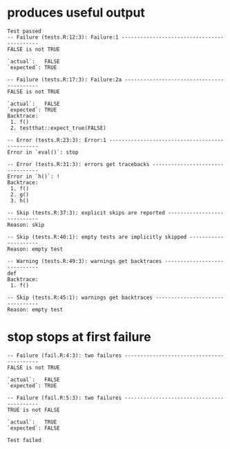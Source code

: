 # produces useful output

    Test passed 
    -- Failure (tests.R:12:3): Failure:1 -------------------------------------------
    FALSE is not TRUE
    
    `actual`:   FALSE
    `expected`: TRUE 
    
    -- Failure (tests.R:17:3): Failure:2a ------------------------------------------
    FALSE is not TRUE
    
    `actual`:   FALSE
    `expected`: TRUE 
    Backtrace:
     1. f()
     2. testthat::expect_true(FALSE)
    
    -- Error (tests.R:23:3): Error:1 -----------------------------------------------
    Error in `eval()`: stop
    
    -- Error (tests.R:31:3): errors get tracebacks ---------------------------------
    Error in `h()`: !
    Backtrace:
     1. f()
     2. g()
     3. h()
    
    -- Skip (tests.R:37:3): explicit skips are reported ----------------------------
    Reason: skip
    
    -- Skip (tests.R:40:1): empty tests are implicitly skipped ---------------------
    Reason: empty test
    
    -- Warning (tests.R:49:3): warnings get backtraces -----------------------------
    def
    Backtrace:
     1. f()
    
    -- Skip (tests.R:45:1): warnings get backtraces --------------------------------
    Reason: empty test
    

# stop stops at first failure

    -- Failure (fail.R:4:3): two failures ------------------------------------------
    FALSE is not TRUE
    
    `actual`:   FALSE
    `expected`: TRUE 
    
    -- Failure (fail.R:5:3): two failures ------------------------------------------
    TRUE is not FALSE
    
    `actual`:   TRUE 
    `expected`: FALSE
    
    Test failed 

